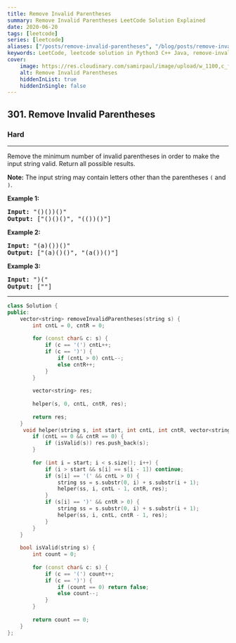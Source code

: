```yaml
---
title: Remove Invalid Parentheses
summary: Remove Invalid Parentheses LeetCode Solution Explained
date: 2020-06-20
tags: [leetcode]
series: [leetcode]
aliases: ["/posts/remove-invalid-parentheses", "/blog/posts/remove-invalid-parentheses", "/remove-invalid-parentheses"]
keywords: LeetCode, leetcode solution in Python3 C++ Java, remove-invalid-parentheses solution
cover:
    image: https://res.cloudinary.com/samirpaul/image/upload/w_1100,c_fit,co_rgb:FFFFFF,l_text:Arial_70_bold:Remove Invalid Parentheses/problem-solving.webp
    alt: Remove Invalid Parentheses
    hiddenInList: true
    hiddenInSingle: false
---
```



<h2>301. Remove Invalid Parentheses</h2><h3>Hard</h3><hr><div><p>Remove the minimum number of invalid parentheses in order to make the input string valid. Return all possible results.</p>

<p><strong>Note:</strong>&nbsp;The input string may contain letters other than the parentheses <code>(</code> and <code>)</code>.</p>

<p><b>Example 1:</b></p>

<pre><b>Input:</b> "()())()"
<b>Output:</b> ["()()()", "(())()"]
</pre>

<p><b>Example 2:</b></p>

<pre><b>Input:</b> "(a)())()"
<b>Output:</b> ["(a)()()", "(a())()"]
</pre>

<p><b>Example 3:</b></p>

<pre><b>Input:</b> ")("
<b>Output: </b>[""]
</pre></div>

---




```cpp
class Solution {
public:
    vector<string> removeInvalidParentheses(string s) {
        int cntL = 0, cntR = 0;
        
        for (const char& c: s) {           
            if (c == '(') cntL++; 
            if (c == ')') {
                if (cntL > 0) cntL--;
                else cntR++;
            }
        }
        
        vector<string> res; 
        
        helper(s, 0, cntL, cntR, res);
        
        return res;
    }
     void helper(string s, int start, int cntL, int cntR, vector<string>& res) {
        if (cntL == 0 && cntR == 0) {
            if (isValid(s)) res.push_back(s);
        }
        
        for (int i = start; i < s.size(); i++) {
            if (i > start && s[i] == s[i - 1]) continue;
            if (s[i] == '(' && cntL > 0) {
                string ss = s.substr(0, i) + s.substr(i + 1);
                helper(ss, i, cntL - 1, cntR, res);
            }
            if (s[i] == ')' && cntR > 0) {
                string ss = s.substr(0, i) + s.substr(i + 1);
                helper(ss, i, cntL, cntR - 1, res);
            }
        }
    }
    
    bool isValid(string s) {
        int count = 0;
        
        for (const char& c: s) {
            if (c == '(') count++;
            if (c == ')') {
                if (count == 0) return false;
                else count--;
            }
        }
        
        return count == 0;
    }
};
```
